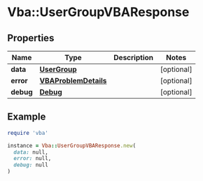 # Vba::UserGroupVBAResponse

## Properties

| Name | Type | Description | Notes |
| ---- | ---- | ----------- | ----- |
| **data** | [**UserGroup**](UserGroup.md) |  | [optional] |
| **error** | [**VBAProblemDetails**](VBAProblemDetails.md) |  | [optional] |
| **debug** | [**Debug**](Debug.md) |  | [optional] |

## Example

```ruby
require 'vba'

instance = Vba::UserGroupVBAResponse.new(
  data: null,
  error: null,
  debug: null
)
```

